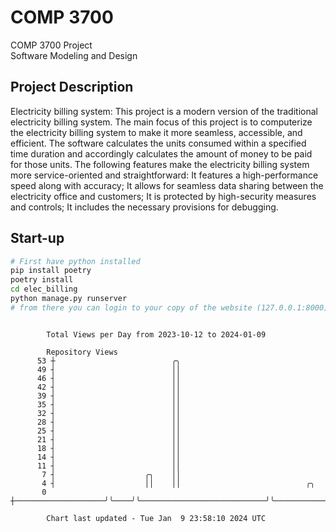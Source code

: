 # COMP 3700
COMP 3700 Project  
Software Modeling and Design
## Project Description
Electricity billing system: This project is a modern version of the traditional electricity billing system. The main focus of this project is to computerize the electricity billing system to make it more seamless, accessible, and efficient. The software calculates the units consumed within a specified time duration and accordingly calculates the amount of money to be paid for those units. The following features make the electricity billing system more service-oriented and straightforward: It features a high-performance speed along with accuracy; It allows for seamless data sharing between the electricity office and customers; It is protected by high-security measures and controls; It includes the necessary provisions for debugging.

## Start-up
```bash
# First have python installed
pip install poetry
poetry install
cd elec_billing
python manage.py runserver
# from there you can login to your copy of the website (127.0.0.1:8000), default creds are admin/admin
```

```

        Total Views per Day from 2023-10-12 to 2024-01-09

        Repository Views
      53 ┼                          ╭╮
      49 ┤                          ││
      46 ┤                          ││
      42 ┤                          ││
      39 ┤                          ││
      35 ┤                          ││
      32 ┤                          ││
      28 ┤                          ││
      25 ┤                          ││
      21 ┤                          ││
      18 ┤                          ││
      14 ┤                          ││
      11 ┤                          ││
       7 ┤                    ╭╮    ││
       4 ┤                    ││    ││                            ╭╮
       0 ┼────────────────────╯╰────╯╰────────────────────────────╯╰───────────────────────────────

        Chart last updated - Tue Jan  9 23:58:10 2024 UTC
        
```
